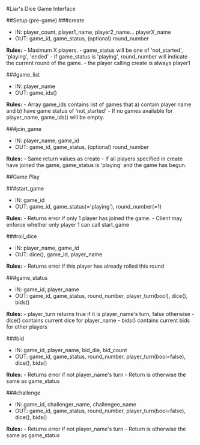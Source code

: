 #Liar's Dice Game Interface

##Setup (pre-game)
###create
  - IN: player_count, player1_name, player2_name... playerX_name
  - OUT: game_id, game_status, (optional) round_number
  
  __Rules:__
     - Maximum X players. 
     - game_status will be one of 'not_started', 'playing', 'ended'
     - if game_status is 'playing', round_number will indicate the current round of the game.
     - the player calling create is always player1
  
###game_list
  - IN: player_name
  - OUT: game_ids()
  
  __Rules:__
    - Array game_ids contains list of games that a) contain player name and b) have game status of 'not_started'
    - If no games available for player_name, game_ids() will be empty.

###join_game
  - IN: player_name, game_id
  - OUT: game_id, game_status, (optional) round_number
  
  __Rules:__
     - Same return values as create
     - If all players specified in create have joined the game, game_status is 'playing' and the game has begun.
     
##Game Play

###start_game
  - IN: game_id
  - OUT: game_id, game_status(='playing'), round_number(=1)
  
  __Rules:__
     - Returns error if only 1 player has joined the game.
     - Client may enforce whether only player 1 can call start_game
     

###roll_dice
  - IN: player_name, game_id
  - OUT: dice(), game_id, player_name
  
__Rules:__
     - Returns error if this player has already rolled this round

###game_status
  - IN: game_id, player_name
  - OUT: game_id, game_status, round_number, player_turn(bool), dice(), bids()
  
  __Rules:__
     - player_turn returns true if it is player_name's turn, false otherwise
     - dice() contains current dice for player_name
     - bids() contains current bids for other players

###bid
  - IN: game_id, player_name, bid_die, bid_count
  - OUT: game_id, game_status, round_number, player_turn(bool=false), dice(), bids()

__Rules:__
     - Returns error if not player_name's turn
     - Return is otherwise the same as game_status
     
###challenge
  - IN: game_id, challenger_name, challengee_name
  - OUT: game_id, game_status, round_number, player_turn(bool=false), dice(), bids()
  
  __Rules:__
     - Returns error if not player_name's turn
     - Return is otherwise the same as game_status
  

